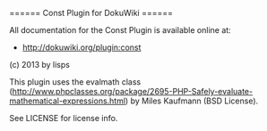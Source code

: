 ====== Const Plugin for DokuWiki ======

All documentation for the Const Plugin is available online at:

  * http://dokuwiki.org/plugin:const

(c) 2013 by lisps

This plugin uses the evalmath class (http://www.phpclasses.org/package/2695-PHP-Safely-evaluate-mathematical-expressions.html) by Miles Kaufmann (BSD License).

See LICENSE for license info.